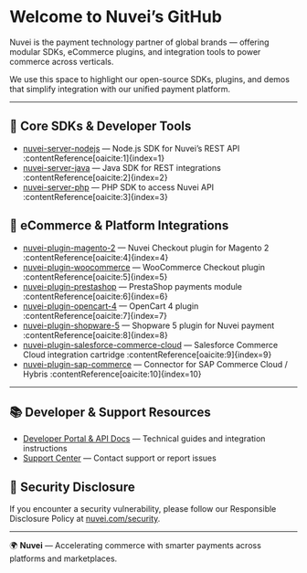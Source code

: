 # Welcome to Nuvei’s GitHub

Nuvei is the payment technology partner of global brands — offering modular SDKs, eCommerce plugins, and integration tools to power commerce across verticals.

We use this space to highlight our open-source SDKs, plugins, and demos that simplify integration with our unified payment platform.

---

## 🔧 Core SDKs & Developer Tools

- [nuvei-server-nodejs](https://github.com/Nuvei/nuvei-server-nodejs) — Node.js SDK for Nuvei’s REST API :contentReference[oaicite:1]{index=1}  
- [nuvei-server-java](https://github.com/Nuvei/nuvei-server-java) — Java SDK for REST integrations :contentReference[oaicite:2]{index=2}  
- [nuvei-server-php](https://github.com/Nuvei/nuvei-server-php) — PHP SDK to access Nuvei API :contentReference[oaicite:3]{index=3}  

## 🛒 eCommerce & Platform Integrations

- [nuvei-plugin-magento-2](https://github.com/Nuvei/nuvei-plugin-magento-2) — Nuvei Checkout plugin for Magento 2 :contentReference[oaicite:4]{index=4}  
- [nuvei-plugin-woocommerce](https://github.com/Nuvei/nuvei-plugin-woocommerce) — WooCommerce Checkout plugin :contentReference[oaicite:5]{index=5}  
- [nuvei-plugin-prestashop](https://github.com/Nuvei/nuvei-plugin-prestashop) — PrestaShop payments module :contentReference[oaicite:6]{index=6}  
- [nuvei-plugin-opencart-4](https://github.com/Nuvei/nuvei-plugin-opencart-4) — OpenCart 4 plugin :contentReference[oaicite:7]{index=7}  
- [nuvei-plugin-shopware-5](https://github.com/Nuvei/nuvei-plugin-shopware-5) — Shopware 5 plugin for Nuvei payment :contentReference[oaicite:8]{index=8}  
- [nuvei-plugin-salesforce-commerce-cloud](https://github.com/Nuvei/nuvei-plugin-salesforce-commerce-cloud) — Salesforce Commerce Cloud integration cartridge :contentReference[oaicite:9]{index=9}  
- [nuvei-plugin-sap-commerce](https://github.com/Nuvei/nuvei-plugin-sap-commerce) — Connector for SAP Commerce Cloud / Hybris :contentReference[oaicite:10]{index=10}  

---

## 📚 Developer & Support Resources

- [Developer Portal & API Docs](https://docs.nuvei.com) — Technical guides and integration instructions  
- [Support Center](https://support.nuvei.com) — Contact support or report issues  

## 🔐 Security Disclosure

If you encounter a security vulnerability, please follow our Responsible Disclosure Policy at [nuvei.com/security](https://www.nuvei.com/security).

---

🌍 **Nuvei** — Accelerating commerce with smarter payments across platforms and marketplaces.

